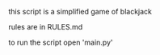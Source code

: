 this script is a simplified game of blackjack

rules are in RULES.md

to run the script open 'main.py'

